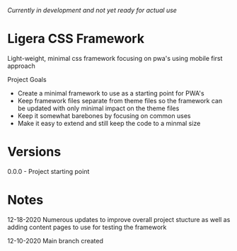 *Currently in development and not yet ready for actual use*

# Ligera CSS Framework
Light-weight, minimal css framework focusing on pwa's using mobile first approach

Project Goals
- Create a minimal framework to use as a starting point for PWA's
- Keep framework files separate from theme files so the framework can be updated with only minimal impact on the theme files
- Keep it somewhat barebones by focusing on common uses
- Make it easy to extend and still keep the code to a minmal size

# Versions
0.0.0 - Project starting point

# Notes
12-18-2020 Numerous updates to improve overall project stucture as well as adding content pages to use for testing the framework

12-10-2020 Main branch created


